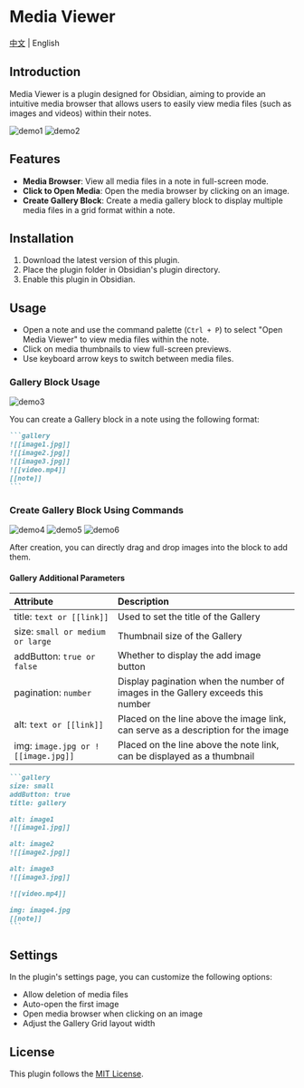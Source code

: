 # Media Viewer

[中文](README_zhTW.md) | English

## Introduction

Media Viewer is a plugin designed for Obsidian, aiming to provide an intuitive media browser that allows users to easily view media files (such as images and videos) within their notes.

![demo1](assets/demo1.jpg)
![demo2](assets/demo2.jpg)

## Features

- **Media Browser**: View all media files in a note in full-screen mode.
- **Click to Open Media**: Open the media browser by clicking on an image.
- **Create Gallery Block**: Create a media gallery block to display multiple media files in a grid format within a note.

## Installation

1. Download the latest version of this plugin.
2. Place the plugin folder in Obsidian's plugin directory.
3. Enable this plugin in Obsidian.

## Usage

- Open a note and use the command palette (`Ctrl + P`) to select "Open Media Viewer" to view media files within the note.
- Click on media thumbnails to view full-screen previews.
- Use keyboard arrow keys to switch between media files.

### Gallery Block Usage

![demo3](assets/demo3.jpg)

You can create a Gallery block in a note using the following format:

````markdown
```gallery
![[image1.jpg]]
![[image2.jpg]]
![[image3.jpg]]
![[video.mp4]]
[[note]]
```
````

### Create Gallery Block Using Commands

![demo4](assets/demo4.jpg)
![demo5](assets/demo5.jpg)
![demo6](assets/demo6.jpg)

After creation, you can directly drag and drop images into the block to add them.

#### Gallery Additional Parameters

| Attribute | Description |
| :----- | :-------------------------------- |
| title: `text or [[link]]` | Used to set the title of the Gallery |
| size: `small or medium or large` | Thumbnail size of the Gallery |
| addButton: `true or false` | Whether to display the add image button |
| pagination: `number` | Display pagination when the number of images in the Gallery exceeds this number |
| alt: `text or [[link]]`  | Placed on the line above the image link, can serve as a description for the image |
| img: `image.jpg or ![[image.jpg]]`  | Placed on the line above the note link, can be displayed as a thumbnail |


````markdown
```gallery
size: small
addButton: true
title: gallery

alt: image1
![[image1.jpg]]

alt: image2
![[image2.jpg]]

alt: image3
![[image3.jpg]]

![[video.mp4]]

img: image4.jpg
[[note]]
```
````

## Settings

In the plugin's settings page, you can customize the following options:

- Allow deletion of media files
- Auto-open the first image
- Open media browser when clicking on an image
- Adjust the Gallery Grid layout width

## License

This plugin follows the [MIT License](LICENSE).